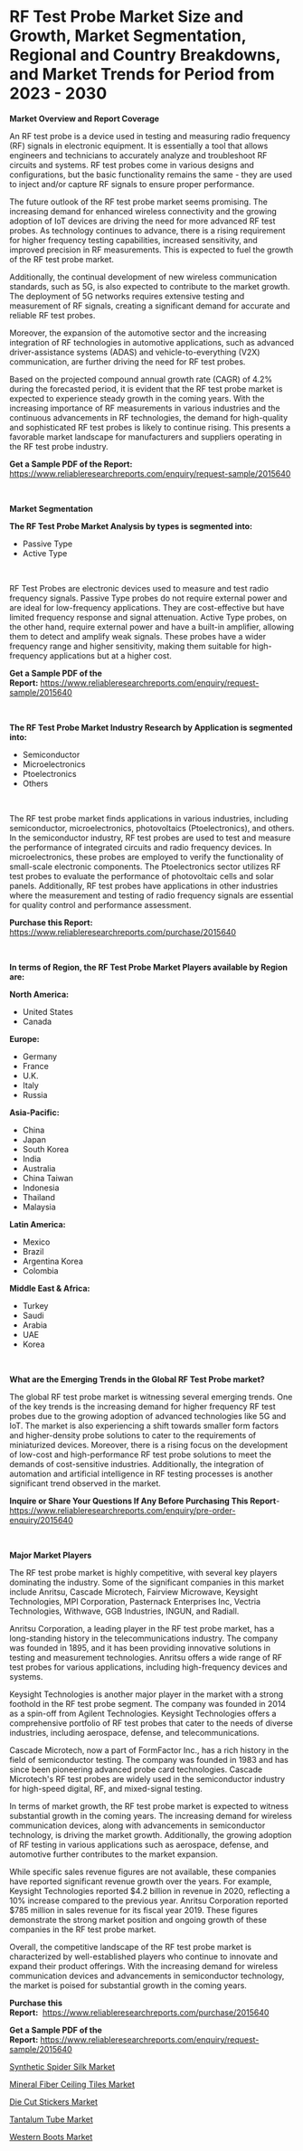 <p><h1>RF Test Probe Market Size and Growth, Market Segmentation, Regional and Country Breakdowns, and Market Trends for Period from 2023 -  2030</h1></p><p><strong>Market Overview and Report Coverage</strong></p>
<p><p>An RF test probe is a device used in testing and measuring radio frequency (RF) signals in electronic equipment. It is essentially a tool that allows engineers and technicians to accurately analyze and troubleshoot RF circuits and systems. RF test probes come in various designs and configurations, but the basic functionality remains the same - they are used to inject and/or capture RF signals to ensure proper performance.</p><p>The future outlook of the RF test probe market seems promising. The increasing demand for enhanced wireless connectivity and the growing adoption of IoT devices are driving the need for more advanced RF test probes. As technology continues to advance, there is a rising requirement for higher frequency testing capabilities, increased sensitivity, and improved precision in RF measurements. This is expected to fuel the growth of the RF test probe market.</p><p>Additionally, the continual development of new wireless communication standards, such as 5G, is also expected to contribute to the market growth. The deployment of 5G networks requires extensive testing and measurement of RF signals, creating a significant demand for accurate and reliable RF test probes.</p><p>Moreover, the expansion of the automotive sector and the increasing integration of RF technologies in automotive applications, such as advanced driver-assistance systems (ADAS) and vehicle-to-everything (V2X) communication, are further driving the need for RF test probes.</p><p>Based on the projected compound annual growth rate (CAGR) of 4.2% during the forecasted period, it is evident that the RF test probe market is expected to experience steady growth in the coming years. With the increasing importance of RF measurements in various industries and the continuous advancements in RF technologies, the demand for high-quality and sophisticated RF test probes is likely to continue rising. This presents a favorable market landscape for manufacturers and suppliers operating in the RF test probe industry.</p></p>
<p><strong>Get a Sample PDF of the Report:</strong> <a href="https://www.reliableresearchreports.com/enquiry/request-sample/2015640">https://www.reliableresearchreports.com/enquiry/request-sample/2015640</a></p>
<p>&nbsp;</p>
<p><strong>Market Segmentation</strong></p>
<p><strong>The RF Test Probe Market Analysis by types is segmented into:</strong></p>
<p><ul><li>Passive Type</li><li>Active Type</li></ul></p>
<p>&nbsp;</p>
<p><p>RF Test Probes are electronic devices used to measure and test radio frequency signals. Passive Type probes do not require external power and are ideal for low-frequency applications. They are cost-effective but have limited frequency response and signal attenuation. Active Type probes, on the other hand, require external power and have a built-in amplifier, allowing them to detect and amplify weak signals. These probes have a wider frequency range and higher sensitivity, making them suitable for high-frequency applications but at a higher cost.</p></p>
<p><strong>Get a Sample PDF of the Report:</strong>&nbsp;<a href="https://www.reliableresearchreports.com/enquiry/request-sample/2015640">https://www.reliableresearchreports.com/enquiry/request-sample/2015640</a></p>
<p>&nbsp;</p>
<p><strong>The RF Test Probe Market Industry Research by Application is segmented into:</strong></p>
<p><ul><li>Semiconductor</li><li>Microelectronics</li><li>Ptoelectronics</li><li>Others</li></ul></p>
<p>&nbsp;</p>
<p><p>The RF test probe market finds applications in various industries, including semiconductor, microelectronics, photovoltaics (Ptoelectronics), and others. In the semiconductor industry, RF test probes are used to test and measure the performance of integrated circuits and radio frequency devices. In microelectronics, these probes are employed to verify the functionality of small-scale electronic components. The Ptoelectronics sector utilizes RF test probes to evaluate the performance of photovoltaic cells and solar panels. Additionally, RF test probes have applications in other industries where the measurement and testing of radio frequency signals are essential for quality control and performance assessment.</p></p>
<p><strong>Purchase this Report:</strong>&nbsp; <a href="https://www.reliableresearchreports.com/purchase/2015640">https://www.reliableresearchreports.com/purchase/2015640</a></p>
<p>&nbsp;</p>
<p><strong>In terms of Region, the RF Test Probe Market Players available by Region are:</strong></p>
<p>
    <p> <strong> North America: </strong>
        <ul>
            <li>United States</li>
            <li>Canada</li>
        </ul>
        </p> 
    <p> <strong> Europe: </strong>
        <ul>
            <li>Germany</li>
            <li>France</li>
            <li>U.K.</li>
            <li>Italy</li>
            <li>Russia</li>
        </ul>
        </p> 
    <p> <strong> Asia-Pacific: </strong>
        <ul>
            <li>China</li>
            <li>Japan</li>
            <li>South Korea</li>
            <li>India</li>
            <li>Australia</li>
            <li>China Taiwan</li>
            <li>Indonesia</li>
            <li>Thailand</li>
            <li>Malaysia</li>
        </ul>
        </p> 
    <p> <strong> Latin America: </strong>
        <ul>
            <li>Mexico</li>
            <li>Brazil</li>
            <li>Argentina Korea</li>
            <li>Colombia</li>
        </ul>
        </p> 
    <p> <strong> Middle East & Africa: </strong>
        <ul>
            <li>Turkey</li>
            <li>Saudi</li>
            <li>Arabia</li>
            <li>UAE</li>
            <li>Korea</li>
        </ul>
    </p>
    </p>
<p>&nbsp;</p>
<p><strong>What are the Emerging Trends in the Global RF Test Probe market?</strong></p>
<p><p>The global RF test probe market is witnessing several emerging trends. One of the key trends is the increasing demand for higher frequency RF test probes due to the growing adoption of advanced technologies like 5G and IoT. The market is also experiencing a shift towards smaller form factors and higher-density probe solutions to cater to the requirements of miniaturized devices. Moreover, there is a rising focus on the development of low-cost and high-performance RF test probe solutions to meet the demands of cost-sensitive industries. Additionally, the integration of automation and artificial intelligence in RF testing processes is another significant trend observed in the market.</p></p>
<p><strong>Inquire or Share Your Questions If Any Before Purchasing This Report</strong>- <a href="https://www.reliableresearchreports.com/enquiry/pre-order-enquiry/2015640">https://www.reliableresearchreports.com/enquiry/pre-order-enquiry/2015640</a></p>
<p>&nbsp;</p>
<p><strong>Major Market Players</strong></p>
<p><p>The RF test probe market is highly competitive, with several key players dominating the industry. Some of the significant companies in this market include Anritsu, Cascade Microtech, Fairview Microwave, Keysight Technologies, MPI Corporation, Pasternack Enterprises Inc, Vectria Technologies, Withwave, GGB Industries, INGUN, and Radiall.</p><p>Anritsu Corporation, a leading player in the RF test probe market, has a long-standing history in the telecommunications industry. The company was founded in 1895, and it has been providing innovative solutions in testing and measurement technologies. Anritsu offers a wide range of RF test probes for various applications, including high-frequency devices and systems.</p><p>Keysight Technologies is another major player in the market with a strong foothold in the RF test probe segment. The company was founded in 2014 as a spin-off from Agilent Technologies. Keysight Technologies offers a comprehensive portfolio of RF test probes that cater to the needs of diverse industries, including aerospace, defense, and telecommunications.</p><p>Cascade Microtech, now a part of FormFactor Inc., has a rich history in the field of semiconductor testing. The company was founded in 1983 and has since been pioneering advanced probe card technologies. Cascade Microtech's RF test probes are widely used in the semiconductor industry for high-speed digital, RF, and mixed-signal testing.</p><p>In terms of market growth, the RF test probe market is expected to witness substantial growth in the coming years. The increasing demand for wireless communication devices, along with advancements in semiconductor technology, is driving the market growth. Additionally, the growing adoption of RF testing in various applications such as aerospace, defense, and automotive further contributes to the market expansion.</p><p>While specific sales revenue figures are not available, these companies have reported significant revenue growth over the years. For example, Keysight Technologies reported $4.2 billion in revenue in 2020, reflecting a 10% increase compared to the previous year. Anritsu Corporation reported $785 million in sales revenue for its fiscal year 2019. These figures demonstrate the strong market position and ongoing growth of these companies in the RF test probe market.</p><p>Overall, the competitive landscape of the RF test probe market is characterized by well-established players who continue to innovate and expand their product offerings. With the increasing demand for wireless communication devices and advancements in semiconductor technology, the market is poised for substantial growth in the coming years.</p></p>
<p><strong>Purchase this Report:</strong>&nbsp;&nbsp;<a href="https://www.reliableresearchreports.com/purchase/2015640">https://www.reliableresearchreports.com/purchase/2015640</a></p>
<p></p>
<p><strong>Get a Sample PDF of the Report:</strong>&nbsp;<a href="https://www.reliableresearchreports.com/enquiry/request-sample/2015640">https://www.reliableresearchreports.com/enquiry/request-sample/2015640</a></p>
<p><p><a href="https://medium.com/@blow.allow.stir/synthetic-spider-silk-market-size-market-outlook-and-market-forecast-2023-to-2030-2df2131438ac">Synthetic Spider Silk Market</a></p><p><a href="https://www.linkedin.com/pulse/mineral-fiber-ceiling-tiles-market-research-report-provides-s0elf/">Mineral Fiber Ceiling Tiles Market</a></p><p><a href="https://www.linkedin.com/pulse/die-cut-stickers-market-size-share-amp-trends-analysis-nsyqf/">Die Cut Stickers Market</a></p><p><a href="https://medium.com/@under.noon.tower/decoding-tantalum-tube-market-metrics-market-share-trends-and-growth-patterns-c72e8e720ec6">Tantalum Tube Market</a></p><p><a href="https://www.linkedin.com/pulse/decoding-western-boots-market-deep-dive-latest-trends-2yhff/">Western Boots Market</a></p></p>